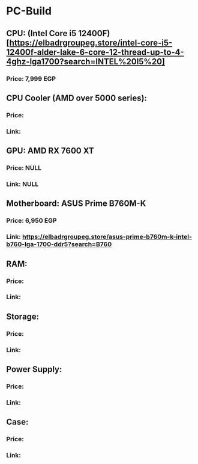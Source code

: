 # PC-Build

## CPU: (Intel Core i5 12400F) [https://elbadrgroupeg.store/intel-core-i5-12400f-alder-lake-6-core-12-thread-up-to-4-4ghz-lga1700?search=INTEL%20I5%20]
### Price: 7,999 EGP

## CPU Cooler (AMD over 5000 series): 
### Price: 
### Link: 

## GPU: AMD RX 7600 XT
### Price: NULL
### Link: NULL

## Motherboard: ASUS Prime B760M-K
### Price: 6,950 EGP
### Link: https://elbadrgroupeg.store/asus-prime-b760m-k-intel-b760-lga-1700-ddr5?search=B760

## RAM: 
### Price: 
### Link: 

## Storage: 
### Price: 
### Link: 

## Power Supply: 
### Price: 
### Link: 

## Case: 
### Price: 
### Link: 
